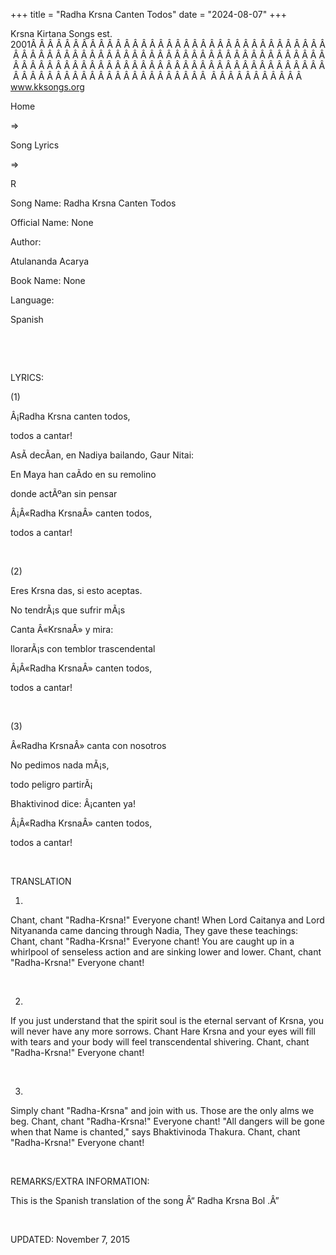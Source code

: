 +++ 
title = "Radha Krsna Canten Todos"
date = "2024-08-07"
+++

Krsna Kirtana Songs est. 2001Â Â Â Â Â Â Â Â Â Â Â Â Â Â Â Â Â Â Â Â Â Â Â Â Â Â Â Â Â Â Â Â Â Â Â Â Â Â Â Â Â Â Â Â Â Â Â Â Â Â Â Â Â Â Â Â Â Â Â Â Â Â Â Â Â Â Â Â Â Â Â Â Â Â Â Â Â Â Â Â Â Â Â Â Â Â Â Â Â Â Â Â Â Â Â Â Â Â Â Â Â Â Â Â Â Â Â Â Â Â Â Â Â Â Â Â Â Â Â Â Â Â Â Â Â Â Â Â Â Â Â Â  Â Â Â Â Â Â Â Â Â Â Â  
www.kksongs.org








Home
 
⇒
 
Song Lyrics
 
⇒
 
R


Song
Name: Radha Krsna Canten Todos


Official
Name: None


Author:

Atulananda Acarya


Book
Name: None


Language:

Spanish


 
















 


LYRICS:


(1)


Â¡Radha
Krsna canten todos,


todos
a cantar!


AsÃ­
decÃ­an, en Nadiya bailando, Gaur Nitai:


En
Maya han caÃ­do en su remolino


donde
actÃºan sin pensar


Â¡Â«Radha
KrsnaÂ» canten todos,


todos
a cantar!


 


(2)


Eres
Krsna das, si esto aceptas.


No
tendrÃ¡s que sufrir mÃ¡s


Canta
Â«KrsnaÂ» y mira:


llorarÃ¡s
con temblor trascendental


Â¡Â«Radha
KrsnaÂ» canten todos,


todos
a cantar!


 


(3)


Â«Radha
KrsnaÂ» canta con nosotros


No
pedimos nada mÃ¡s,


todo
peligro partirÃ¡


Bhaktivinod
dice: Â¡canten ya!


Â¡Â«Radha
KrsnaÂ» canten todos,


todos
a cantar!


 


TRANSLATION


1)
Chant, chant "Radha-Krsna!" Everyone chant! When Lord Caitanya and
Lord Nityananda came dancing through Nadia, They gave these teachings: Chant,
chant "Radha-Krsna!" Everyone chant! You are caught up in a whirlpool
of senseless action and are sinking lower and lower. Chant, chant
"Radha-Krsna!" Everyone chant!


 


2)
If you just understand that the spirit soul is the eternal servant of Krsna,
you will never have any more sorrows. Chant Hare Krsna and your eyes will fill
with tears and your body will feel transcendental shivering. Chant, chant
"Radha-Krsna!" Everyone chant!


 


3)
Simply chant "Radha-Krsna" and join with us. Those are the only alms
we beg. Chant, chant "Radha-Krsna!" Everyone chant! "All dangers
will be gone when that Name is chanted," says Bhaktivinoda Thakura. Chant,
chant "Radha-Krsna!" Everyone chant!


 


REMARKS/EXTRA
INFORMATION:


This
is the Spanish translation of the song Â“
Radha Krsna Bol
.Â”


 


UPDATED:
 November 7, 2015